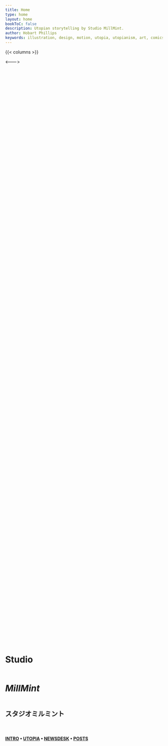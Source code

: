 ```yaml
---
title: Home
type: home
layout: home
bookToC: false
description: Utopian storytelling by Studio MillMint.
author: Hobart Phillips
keywords: illustration, design, motion, utopia, utopianism, art, comics, comic, hobart, phillips, vekllei, millmint
---
```

<style>

body {
	width: 100%;
	height: 100%;
}

.markdown h1 {
	margin-left: auto;
	margin-right: auto;
	font-weight: 900;
	margin-top: 0;
	margin-bottom: 0;
	text-align: center;
	font-size: 55pt;
	letter-spacing: -2px;
}

.markdown h2 {
	font-weight: 800;
	text-align: center;
	font-weight: bolder;
	font-size: 18pt;
}

.markdown h4 {
	font-size: 16px;
	color: var(--color-gray);
	font-weight: 800;
	text-align: center;
	word-wrap: break-word;
	margin-top: 1rem;
}

.markdown a:visited {
	color: var(--color-gray);
}

.markdown a {
	text-decoration: none;
	color: var(--color-gray);
}

.homepage {
	display: flex;
  flex-direction: column;
  justify-content: center;
	margin: auto;
	height: 100%;
}

.hero {
	display: flex;
  flex-direction: column;
  justify-content: center;
	margin: auto;
	height: 100%;
	padding: 20px;
	background-color: var(--gray-100)
}

@media (max-width: 1023px) {
	.hero {
	display: none;
	}
}

.markdown .book-columns > div {
    min-width: 336px;
}

.book-menu nav {
	padding: 2rem 1rem 2rem 2rem!important;
	position: static;
}

.book-header strong {
  display: none;
}

.book-footer{
	display: none;
}

.container {
	height: 100vh;
	width: 100%;
}

.book-page {
	display: flex;
  align-items: center;
  justify-content: center
}

@media (max-width: 600px) {
	#HeaderCanvas  {
	display: none;
	}
}

</style>

{{< columns >}} <!-- begin columns block -->

<img class="hero" src="/images/mastheads/princess.png">

<--->

<div class="homepage">
	<h1>Studio</h1>
	<h1><i> MillMint</i></h1>
	<h2>スタジオミルミント</h2>
	<div style="display:table; margin:0 auto; padding: 10px;">
		<span class="dot-pink"></span>
		<span class="dot-orange"></span>
		<span class="dot-yellow"></span>
		<span class="dot-green"></span>
		<span class="dot-blue"></span>
	</div>
	<h4><a href="/utopia/intro/">INTRO</a> • <a href="/utopia/vekllei">UTOPIA</a> • <a href="/newsdesk/about/">NEWSDESK</a> • <a href="/posts/">POSTS</a></h4>
</div>

{{< /columns >}}

